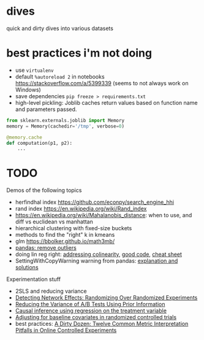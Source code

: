 # dives
quick and dirty dives into various datasets


# best practices i'm not doing

- use `virtualenv`
- default `%autoreload 2` in notebooks https://stackoverflow.com/a/5399339 (seems to not always work on Windows)
- save dependencies `pip freeze > requirements.txt`
- high-level pickling: Joblib caches return values based on function name and parameters passed.
```python
from sklearn.externals.joblib import Memory
memory = Memory(cachedir='/tmp', verbose=0)

@memory.cache
def computation(p1, p2):
    ...
```


# TODO

Demos of the following topics
- herfindhal index https://github.com/econpy/search_engine_hhi
- rand index https://en.wikipedia.org/wiki/Rand_index
- https://en.wikipedia.org/wiki/Mahalanobis_distance: when to use, and diff vs euclidean vs manhattan
- hierarchical clustering with fixed-size buckets
- methods to find the "right" k in kmeans
- glm https://bbolker.github.io/math3mb/
- [pandas: remove outliers](https://stackoverflow.com/a/23202269)
- doing lin reg right: [addressing colinearity](https://stats.stackexchange.com/a/56531), [good code](https://github.com/justmarkham/DAT4/blob/master/notebooks/08_linear_regression.ipynb), [cheat sheet](https://songhuiming.github.io/pages/2016/07/12/statsmodels-regression-examples/)
- SettingWithCopyWarning warning from pandas: [explanation and solutions](https://stackoverflow.com/a/20627316) 


Experimentation stuff
- 2SLS and reducing variance
- [Detecting Network Effects: Randomizing Over Randomized Experiments](http://web.media.mit.edu/~msaveski/assets/publications/2017_detecting_network_effects/paper.pdf)
- [Reducing the Variance of A/B Tests Using Prior Information](http://www.degeneratestate.org/posts/2018/Jan/04/reducing-the-variance-of-ab-test-using-prior-information/)
- [Causal inference using regression on the treatment variable](http://www.stat.columbia.edu/~gelman/arm/chap9.pdf)
- [Adjusting for baseline covariates in randomized controlled trials](http://thestatsgeek.com/2014/02/01/adjusting-for-baseline-covariates-in-randomized-controlled-trials/)
- best practices: [A Dirty Dozen: Twelve Common Metric Interpretation Pitfalls in Online Controlled Experiments](http://exp-platform.com/Documents/2017-08%20KDDMetricInterpretationPitfalls.pdf)
